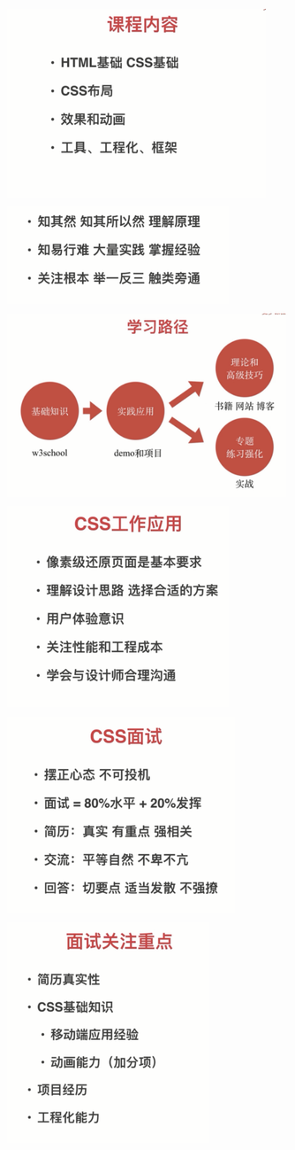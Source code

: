 ![](image/note/1648194895819.png)

![](image/note/1648194938030.png)

![](image/note/1648194990882.png)

![](image/note/1648195098881.png)

![](image/note/1648195235792.png)

![](image/note/1648195389249.png)
